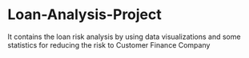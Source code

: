# Loan-Analysis-Project
It contains the loan risk analysis by using data visualizations and some statistics for reducing the risk to Customer Finance Company
